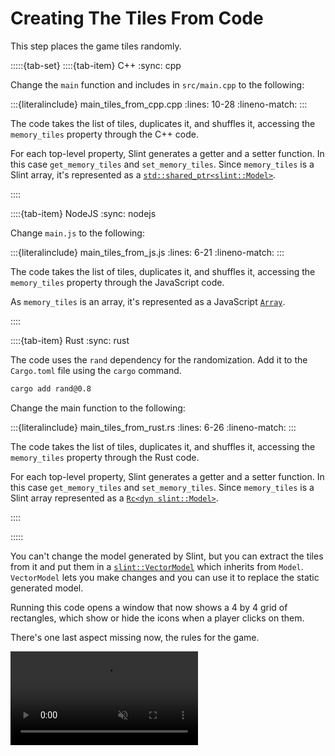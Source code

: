 <!-- Copyright © SixtyFPS GmbH <info@slint.dev> ; SPDX-License-Identifier: MIT -->

# Creating The Tiles From Code

This step places the game tiles randomly.

:::::{tab-set}
::::{tab-item} C++
:sync: cpp

Change the `main` function and includes in `src/main.cpp` to the following:

:::{literalinclude} main_tiles_from_cpp.cpp
:lines: 10-28
:lineno-match:
:::

The code takes the list of tiles, duplicates it, and shuffles it, accessing the `memory_tiles` property through the C++ code.

For each top-level property, Slint generates a getter and a setter function. In this case `get_memory_tiles` and `set_memory_tiles`.
Since `memory_tiles` is a Slint array, it's represented as a [`std::shared_ptr<slint::Model>`](https://slint.dev/docs/cpp/api/classslint_1_1model).

::::

::::{tab-item} NodeJS
:sync: nodejs

Change `main.js` to the following:

:::{literalinclude} main_tiles_from_js.js
:lines: 6-21
:lineno-match:
:::

The code takes the list of tiles, duplicates it, and shuffles it, accessing the `memory_tiles` property through the JavaScript code.

As `memory_tiles` is an array, it's represented as a JavaScript [`Array`](https://slint.dev/docs/node/).

::::

::::{tab-item} Rust
:sync: rust

The code uses the `rand` dependency for the randomization. Add it to the `Cargo.toml` file using the `cargo` command.

```sh
cargo add rand@0.8
```

Change the main function to the following:

:::{literalinclude} main_tiles_from_rust.rs
:lines: 6-26
:lineno-match:
:::

The code takes the list of tiles, duplicates it, and shuffles it, accessing the `memory_tiles` property through the Rust code.

For each top-level property,
Slint generates a getter and a setter function. In this case `get_memory_tiles` and `set_memory_tiles`.
Since `memory_tiles` is a Slint array represented as a [`Rc<dyn slint::Model>`](https://slint.dev/docs/rust/slint/trait.Model).

::::

:::::

You can't change the model generated by Slint, but you can extract the tiles from it and put them
in a [`slint::VectorModel`](https://slint.dev/docs/cpp/api/classslint_1_1vectormodel) which inherits from `Model`.
`VectorModel` lets you make changes and you can use it to replace the static generated model.

Running this code opens a window that now shows a 4 by 4 grid of rectangles, which show or hide
the icons when a player clicks on them.

There's one last aspect missing now, the rules for the game.

<video autoplay loop muted playsinline src="https://slint.dev/blog/memory-game-tutorial/creating-the-tiles-from-rust.mp4"></video>
